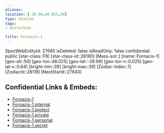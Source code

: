```yaml
---
aliases: 
location: [-28.99,48.025,50]
type: Station
tags:
- astro/Star

title: Fornacis-1
---
```

SpocWebEntityId: 27685
isDeleted: false
isReadOnly: false
confidential: public
[star-class::F8]
[star-class-id::28190]
[Mass-sol::]
[name::Fornacis-1]
[geo-alt::50]
[geo-lon::48.025]
[geo-lat::-28.99]
[geo-lon-v::0.025]
[geo-lat-v::0.64]
[bright-min::39]
[bright-max::39]
[Zodiac-index::1]
[ZodiacId::28119]
[NextStarId::27943]



## Confidential Links & Embeds: 
- [Fornacis-1](../../../_public/astro/Star/Fornacis-1.md) 
- [Fornacis-1.internal](../../../_internal/astro/Star/Fornacis-1.internal.md) 
- [Fornacis-1.protect](../../../_protect/astro/Star/Fornacis-1.protect.md) 
- [Fornacis-1.private](../../../_private/astro/Star/Fornacis-1.private.md) 
- [Fornacis-1.personal](../../../_personal/astro/Star/Fornacis-1.personal.md) 
- [Fornacis-1.secret](../../../_secret/astro/Star/Fornacis-1.secret.md)

